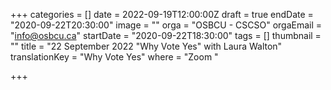 +++
categories = []
date = 2022-09-19T12:00:00Z
draft = true
endDate = "2020-09-22T20:30:00"
image = ""
orga = "OSBCU - CSCSO"
orgaEmail = "info@osbcu.ca"
startDate = "2020-09-22T18:30:00"
tags = []
thumbnail = ""
title = "22 September 2022 \"Why Vote Yes\" with Laura Walton"
translationKey = "Why Vote Yes"
where = "Zoom "

+++
